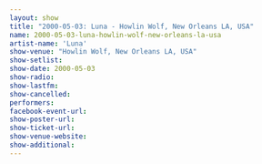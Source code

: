 ```yaml
---
layout: show
title: "2000-05-03: Luna - Howlin Wolf, New Orleans LA, USA"
name: 2000-05-03-luna-howlin-wolf-new-orleans-la-usa
artist-name: 'Luna'
show-venue: "Howlin Wolf, New Orleans LA, USA"
show-setlist: 
show-date: 2000-05-03
show-radio: 
show-lastfm: 
show-cancelled: 
performers: 
facebook-event-url: 
show-poster-url: 
show-ticket-url: 
show-venue-website: 
show-additional: 
---
```


